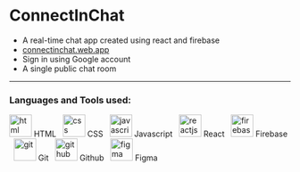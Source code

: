 # ConnectInChat

- A real-time chat app created using react and firebase
- <a href="https://connectinchat.web.app/"> connectinchat.web.app </a>
- Sign in using Google account
- A single public chat room

---
### Languages and Tools used:
<img src="https://www.vectorlogo.zone/logos/w3_html5/w3_html5-icon.svg" alt="html" height="40"/> HTML
&nbsp;
<img src="https://www.vectorlogo.zone/logos/w3_css/w3_css-icon.svg" alt="css" height="40"/> CSS 
&nbsp;
<img src="https://upload.vectorlogo.zone/logos/javascript/images/239ec8a4-163e-4792-83b6-3f6d96911757.svg" alt="javascript" height="40"/> Javascript
&nbsp;
<img src="https://www.vectorlogo.zone/logos/reactjs/reactjs-icon.svg" alt="reactjs" height="40"/> React
&nbsp;
<img src="https://www.vectorlogo.zone/logos/firebase/firebase-icon.svg" alt="firebase" height="40"/> Firebase
&nbsp;
<img src="https://www.vectorlogo.zone/logos/git-scm/git-scm-icon.svg" alt="git" height="40"/> Git
&nbsp;
<img src="https://www.vectorlogo.zone/logos/github/github-tile.svg" alt="github" height="40"/> Github
&nbsp;
<img src="https://www.vectorlogo.zone/logos/figma/figma-icon.svg" alt="figma" height="40"/> Figma
&nbsp;
